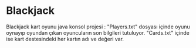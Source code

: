 # Blackjack
Blackjack kart oyunu java konsol projesi : 
"Players.txt" dosyası içinde oyunu oynayıp oyundan çıkan oyuncuların son bilgileri tutuluyor.
"Cards.txt" içinde ise kart destesindeki her kartın adı ve değeri var.
